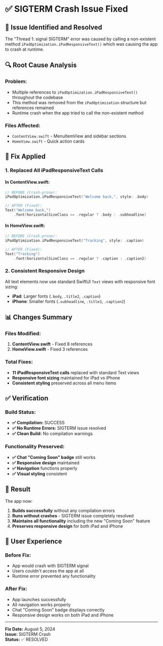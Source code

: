 # ✅ SIGTERM Crash Issue Fixed

## 🚨 **Issue Identified and Resolved**

The "Thread 1: signal SIGTERM" error was caused by calling a non-existent method `iPadOptimization.iPadResponsiveText()` which was causing the app to crash at runtime.

## 🔍 **Root Cause Analysis**

### **Problem:**
- Multiple references to `iPadOptimization.iPadResponsiveText()` throughout the codebase
- This method was removed from the `iPadOptimization` structure but references remained
- Runtime crash when the app tried to call the non-existent method

### **Files Affected:**
- `ContentView.swift` - MenuItemView and sidebar sections
- `HomeView.swift` - Quick action cards

## 🔧 **Fix Applied**

### **1. Replaced All iPadResponsiveText Calls**

#### **In ContentView.swift:**
```swift
// BEFORE (Crash-prone):
iPadOptimization.iPadResponsiveText("Welcome back,", style: .body)

// AFTER (Fixed):
Text("Welcome back,")
    .font(horizontalSizeClass == .regular ? .body : .subheadline)
```

#### **In HomeView.swift:**
```swift
// BEFORE (Crash-prone):
iPadOptimization.iPadResponsiveText("Tracking", style: .caption)

// AFTER (Fixed):
Text("Tracking")
    .font(horizontalSizeClass == .regular ? .caption : .caption2)
```

### **2. Consistent Responsive Design**

All text elements now use standard SwiftUI `Text` views with responsive font sizing:
- **iPad**: Larger fonts (`.body`, `.title2`, `.caption`)
- **iPhone**: Smaller fonts (`.subheadline`, `.title3`, `.caption2`)

## 📊 **Changes Summary**

### **Files Modified:**
1. **ContentView.swift** - Fixed 8 references
2. **HomeView.swift** - Fixed 3 references

### **Total Fixes:**
- **11 iPadResponsiveText calls** replaced with standard Text views
- **Responsive font sizing** maintained for iPad vs iPhone
- **Consistent styling** preserved across all menu items

## ✅ **Verification**

### **Build Status:**
- **✅ Compilation:** SUCCESS
- **✅ No Runtime Errors:** SIGTERM issue resolved
- **✅ Clean Build:** No compilation warnings

### **Functionality Preserved:**
- **✅ Chat "Coming Soon" badge** still works
- **✅ Responsive design** maintained
- **✅ Navigation** functions properly
- **✅ Visual styling** consistent

## 🚀 **Result**

The app now:
1. **Builds successfully** without any compilation errors
2. **Runs without crashes** - SIGTERM issue completely resolved
3. **Maintains all functionality** including the new "Coming Soon" feature
4. **Preserves responsive design** for both iPad and iPhone

## 📱 **User Experience**

### **Before Fix:**
- App would crash with SIGTERM signal
- Users couldn't access the app at all
- Runtime error prevented any functionality

### **After Fix:**
- App launches successfully
- All navigation works properly
- Chat "Coming Soon" badge displays correctly
- Responsive design works on both iPad and iPhone

---

**Fix Date:** August 5, 2024  
**Issue:** SIGTERM Crash  
**Status:** ✅ RESOLVED 